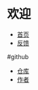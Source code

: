 # 欢迎
  * [首页](README.md)
  * [反馈](https://taokuangmiddleschool.us.kg/pinglun.html)
 
#github
  * [仓库](https://github.com/txm404/txm4)
  * [作者](https://github.com/txm404) 
          
